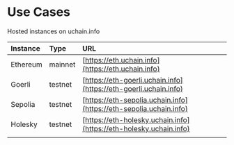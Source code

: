 # Use Cases

Hosted instances on uchain.info

| Instance | Type | URL |
| :--- | :--- | :--- |
| Ethereum | mainnet | [https://eth.uchain.info](https://eth.uchain.info) |
| Goerli | testnet | [https://eth-goerli.uchain.info](https://eth-goerli.uchain.info) |
| Sepolia | testnet | [https://eth-sepolia.uchain.info](https://eth-sepolia.uchain.info) |
| Holesky | testnet | [https://eth-holesky.uchain.info](https://eth-holesky.uchain.info) |
|  |  |  |


